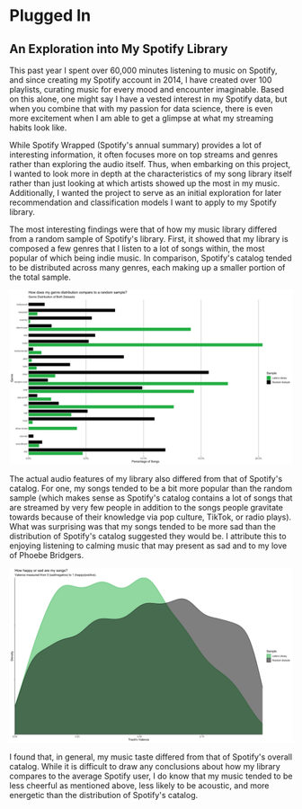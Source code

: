 # Plugged In
## An Exploration into My Spotify Library

This past year I spent over 60,000 minutes listening to music on Spotify, and since creating my Spotify account in 2014, I have created over 100 playlists, curating music for every mood and encounter imaginable. Based on this alone, one might say I have a vested interest in my Spotify data, but when you combine that with my passion for data science, there is even more excitement when I am able to get a glimpse at what my streaming habits look like.

While Spotify Wrapped (Spotify's annual summary) provides a lot of interesting information, it often focuses more on top streams and genres rather than exploring the audio itself. Thus, when embarking on this project, I wanted to look more in depth at the characteristics of my song library itself rather than just looking at which artists showed up the most in my music. Additionally, I wanted the project to serve as an initial exploration for later recommendation and classification models I want to apply to my Spotify library.

The most interesting findings were that of how my music library differed from a random sample of Spotify's library. First, it showed that my library is composed a few genres that I listen to a lot of songs within, the most popular of which being indie music. In comparison, Spotify's catalog tended to be distributed across many genres, each making up a smaller portion of the total sample.

![](images/genre_dist.png)

The actual audio features of my library also differed from that of Spotify's catalog. For one, my songs tended to be a bit more popular than the random sample (which makes sense as Spotify's catalog contains a lot of songs that are streamed by very few people in addition to the songs people gravitate towards because of their knowledge via pop culture, TikTok, or radio plays). What was surprising was that my songs tended to be more sad than the distribution of Spotify's catalog suggested they would be. I attribute this to enjoying listening to calming music that may present as sad and to my love of Phoebe Bridgers.

![](images/happy_img.png)

I found that, in general, my music taste differed from that of Spotify's overall catalog. While it is difficult to draw any conclusions about how my library compares to the average Spotify user, I do know that my music tended to be less cheerful as mentioned above, less likely to be acoustic, and more energetic than the distribution of Spotify's catalog. 
